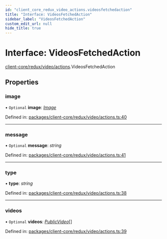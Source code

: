 ```yaml
---
id: "client_core_redux_video_actions.videosfetchedaction"
title: "Interface: VideosFetchedAction"
sidebar_label: "VideosFetchedAction"
custom_edit_url: null
hide_title: true
---
```


# Interface: VideosFetchedAction

[client-core/redux/video/actions](../modules/client_core_redux_video_actions.md).VideosFetchedAction

## Properties

### image

• `Optional` **image**: [*Image*](client_core_redux_video_actions.image.md)

Defined in: [packages/client-core/redux/video/actions.ts:40](https://github.com/xr3ngine/xr3ngine/blob/5c3dcaef1/packages/client-core/redux/video/actions.ts#L40)

___

### message

• `Optional` **message**: *string*

Defined in: [packages/client-core/redux/video/actions.ts:41](https://github.com/xr3ngine/xr3ngine/blob/5c3dcaef1/packages/client-core/redux/video/actions.ts#L41)

___

### type

• **type**: *string*

Defined in: [packages/client-core/redux/video/actions.ts:38](https://github.com/xr3ngine/xr3ngine/blob/5c3dcaef1/packages/client-core/redux/video/actions.ts#L38)

___

### videos

• `Optional` **videos**: [*PublicVideo*](client_core_redux_video_actions.publicvideo.md)[]

Defined in: [packages/client-core/redux/video/actions.ts:39](https://github.com/xr3ngine/xr3ngine/blob/5c3dcaef1/packages/client-core/redux/video/actions.ts#L39)
